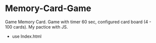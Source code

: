 # Memory-Card-Game
Game Memory Card.
Game with timer 60 sec, configured card board (4 - 100 cards).
My pactice with JS.

- use Index.html
